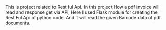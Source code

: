 This is project related to Rest ful Api. In this project How a pdf invoice will read and response get via APi, Here I used Flask module for creating the Rest Ful Api of python code.
And it will read the given Barcode data of pdf documents.
